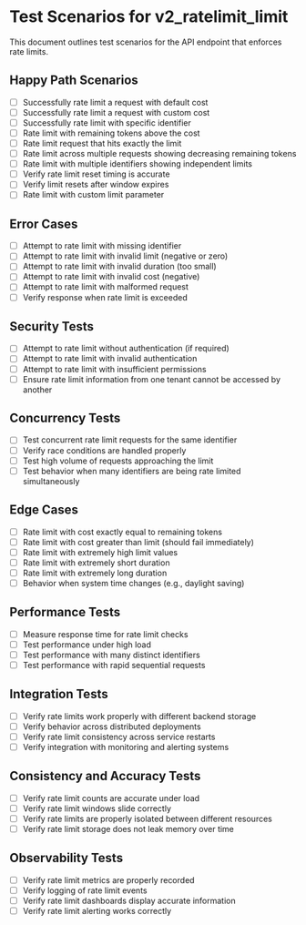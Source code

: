 # Test Scenarios for v2_ratelimit_limit

This document outlines test scenarios for the API endpoint that enforces rate limits.

## Happy Path Scenarios

- [ ] Successfully rate limit a request with default cost
- [ ] Successfully rate limit a request with custom cost
- [ ] Successfully rate limit with specific identifier
- [ ] Rate limit with remaining tokens above the cost
- [ ] Rate limit request that hits exactly the limit
- [ ] Rate limit across multiple requests showing decreasing remaining tokens
- [ ] Rate limit with multiple identifiers showing independent limits
- [ ] Verify rate limit reset timing is accurate
- [ ] Verify limit resets after window expires
- [ ] Rate limit with custom limit parameter

## Error Cases

- [ ] Attempt to rate limit with missing identifier
- [ ] Attempt to rate limit with invalid limit (negative or zero)
- [ ] Attempt to rate limit with invalid duration (too small)
- [ ] Attempt to rate limit with invalid cost (negative)
- [ ] Attempt to rate limit with malformed request
- [ ] Verify response when rate limit is exceeded

## Security Tests

- [ ] Attempt to rate limit without authentication (if required)
- [ ] Attempt to rate limit with invalid authentication
- [ ] Attempt to rate limit with insufficient permissions
- [ ] Ensure rate limit information from one tenant cannot be accessed by another

## Concurrency Tests

- [ ] Test concurrent rate limit requests for the same identifier
- [ ] Verify race conditions are handled properly
- [ ] Test high volume of requests approaching the limit
- [ ] Test behavior when many identifiers are being rate limited simultaneously

## Edge Cases

- [ ] Rate limit with cost exactly equal to remaining tokens
- [ ] Rate limit with cost greater than limit (should fail immediately)
- [ ] Rate limit with extremely high limit values
- [ ] Rate limit with extremely short duration
- [ ] Rate limit with extremely long duration
- [ ] Behavior when system time changes (e.g., daylight saving)

## Performance Tests

- [ ] Measure response time for rate limit checks
- [ ] Test performance under high load
- [ ] Test performance with many distinct identifiers
- [ ] Test performance with rapid sequential requests

## Integration Tests

- [ ] Verify rate limits work properly with different backend storage
- [ ] Verify behavior across distributed deployments
- [ ] Verify rate limit consistency across service restarts
- [ ] Verify integration with monitoring and alerting systems

## Consistency and Accuracy Tests

- [ ] Verify rate limit counts are accurate under load
- [ ] Verify rate limit windows slide correctly
- [ ] Verify rate limits are properly isolated between different resources
- [ ] Verify rate limit storage does not leak memory over time

## Observability Tests

- [ ] Verify rate limit metrics are properly recorded
- [ ] Verify logging of rate limit events
- [ ] Verify rate limit dashboards display accurate information
- [ ] Verify rate limit alerting works correctly